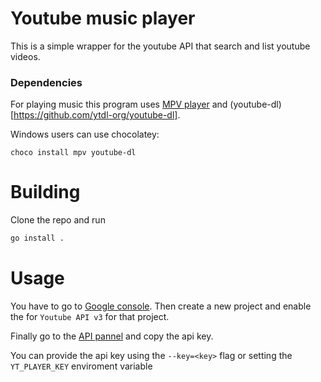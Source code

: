 # Youtube music player
This is a simple wrapper for the youtube API that search and list youtube videos.


### Dependencies
For playing music this program uses [MPV player](https://mpv.io/) and (youtube-dl)[https://github.com/ytdl-org/youtube-dl].

Windows users can use chocolatey:
```
choco install mpv youtube-dl
```

# Building

Clone the repo and run 
```bash
go install .
```

# Usage
You have to go to [Google console](https://console.cloud.google.com/). Then create a new project and
enable the for `Youtube API v3` for that project. 

Finally go to the [API pannel](https://console.cloud.google.com/apis/api/youtube.googleapis.com/credentials) and copy the api key.

You can provide the api key using the `--key=<key>` flag or setting the `YT_PLAYER_KEY` enviroment variable

